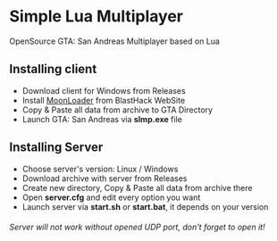 # Simple Lua Multiplayer
OpenSource GTA: San Andreas Multiplayer based on Lua
## Installing client
* Download client for Windows from Releases
* Install [MoonLoader](https://www.blast.hk/moonloader) from BlastHack WebSite
* Copy & Paste all data from archive to GTA Directory
* Launch GTA: San Andreas via __slmp.exe__ file
## Installing Server
* Choose server's version: Linux / Windows
* Download archive with server from Releases
* Create new directory, Copy & Paste all data from archive there
* Open __server.cfg__ and edit every option you want
* Launch server via __start.sh__ or __start.bat__, it depends on your version
###### Server will not work without opened UDP port, don't forget to open it!
